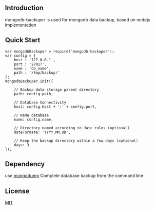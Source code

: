 ## Introduction

mongodb-backuper is used for mongodb data backup, based on nodejs implementation


## Quick Start
```
var mongodbBackuper = require('mongodb-backuper');
var config = {
	host : '127.0.0.1',
	port : '27017',
	name : 'db_name',
	path : '/tmp/backup/'
};
mongodbBackuper.init({

	// Backup data storage parent directory
	path: config.path,

	// Database Connectivity
	host: config.host + ':' + config.port,

	// Name database
	name: config.name,

	// Directory named according to date rules (optional)
	dateFormate: 'YYYY.MM.DD',

	// Keep the backup directory within a few days (optional)
	days: 3
});

```

## Dependency
use [mongodump](https://docs.mongodb.com/manual/reference/program/mongodump/) Complete database backup from the command line

## License
[MIT](https://choosealicense.com/licenses/mit/)
